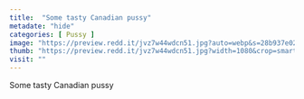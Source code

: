 ```yaml
---
title:  "Some tasty Canadian pussy"
metadate: "hide"
categories: [ Pussy ]
image: "https://preview.redd.it/jvz7w44wdcn51.jpg?auto=webp&s=28b937e02f14969a0080f92691241551bf77b444"
thumb: "https://preview.redd.it/jvz7w44wdcn51.jpg?width=1080&crop=smart&auto=webp&s=40932b8bd4a378362ccb06477f0683c7b494bbcc"
visit: ""
---
```

Some tasty Canadian pussy
